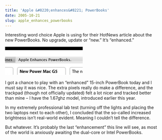 ```yaml
---
title: 'Apple &#8220;enhances&#8221; PowerBooks'
date: 2005-10-21
slug: apple_enhances_powerbooks
---
```

<p>Interesting word choice Apple is using for their HotNews article about the new PowerBooks. No upgrade, update or &#8220;new.&#8221; It&#8217;s &#8220;enhanced.&#8221;</p>

<p><img src="/assets/img/enhanced_powerbooks.jpg" width="256" height="92" alt=""  /></p>

<p>I got a chance to play with an &#8220;enhanced&#8221; 15-inch PowerBook today and I must say it was nice. The extra pixels really do make a difference, and the trackpad (though not officially updated) felt a lot nicer and tracked better than mine &#8211; I have the 1.67ghz model, introduced earlier this year.</p>

<p>In my extremely professional lab test (turning off the lights and placing the two laptops next to each other), I concluded that the so-called increased brightness isn&#8217;t real-world evident. Meaning I couldn&#8217;t tell the difference.</p>

<p>But whatever. It&#8217;s probably the last &#8220;enhancement&#8221; this line will see, as most of the world is anxiously awaiting the dual-core or Intel PowerBooks.</p>